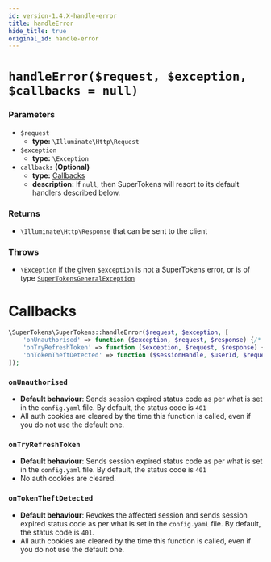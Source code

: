```yaml
---
id: version-1.4.X-handle-error
title: handleError
hide_title: true
original_id: handle-error
---
```


# `handleError($request, $exception, $callbacks = null)`
### Parameters
- `$request`
    - **type:** `\Illuminate\Http\Request`
- `$exception`
    - **type:** `\Exception` 
- `callbacks` **(Optional)**
    - **type:** [Callbacks](./handle-error#callbacks)
    - **description:** If `null`, then SuperTokens will resort to its default handlers described below.

### Returns
- `\Illuminate\Http\Response` that can be sent to the client

### Throws
- `\Exception` if the given `$exception` is not a SuperTokens error, or is of type [`SuperTokensGeneralException`](./general-error)


# Callbacks
```php
\SuperTokens\SuperTokens::handleError($request, $exception, [
    'onUnauthorised' => function ($exception, $request, $response) {/* TODO */},
    'onTryRefreshToken' => function ($exception, $request, $response) {/* TODO */},
    'onTokenTheftDetected' => function ($sessionHandle, $userId, $request, $response) {/* TODO */}
]);
```

### `onUnauthorised`
- **Default behaviour**: Sends session expired status code as per what is set in the `config.yaml` file. By default, the status code is `401`
- All auth cookies are cleared by the time this function is called, even if you do not use the default one.

### `onTryRefreshToken`
- **Default behaviour**: Sends session expired status code as per what is set in the `config.yaml` file. By default, the status code is `401`
- No auth cookies are cleared.

### `onTokenTheftDetected`
- **Default behaviour**: Revokes the affected session and sends session expired status code as per what is set in the `config.yaml` file. By default, the status code is `401`.
- All auth cookies are cleared by the time this function is called, even if you do not use the default one.